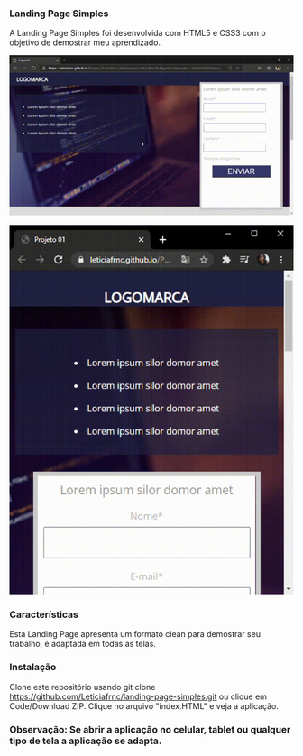### Landing Page Simples


A Landing Page Simples foi desenvolvida com HTML5 e CSS3 com o objetivo de demostrar meu aprendizado.

![Screenshot](Projeto01.gif)

![Screenshot](Projeto01-mobile.gif)


### Características
Esta Landing Page apresenta um formato clean para demostrar seu trabalho, é adaptada em todas as telas.

### Instalação 

Clone este repositório usando git clone https://github.com/Leticiafrnc/landing-page-simples.git ou clique em Code/Download ZIP.
Clique no arquivo "index.HTML" e veja a aplicação.

### Observação: Se abrir a aplicação no celular, tablet ou qualquer tipo de tela a aplicação se adapta.
